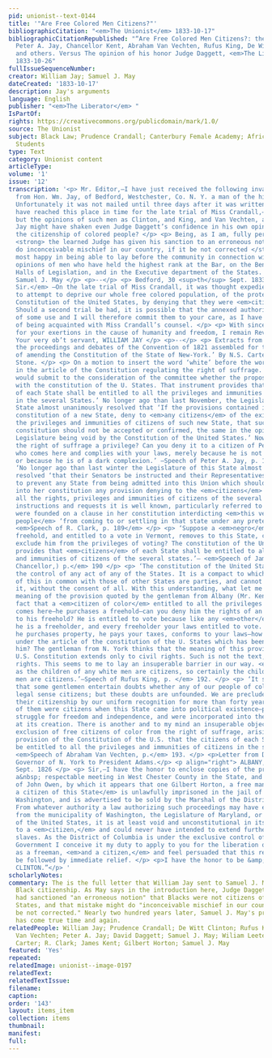 ```yaml
---
pid: unionist--text-0144
title: '"Are Free Colored Men Citizens?"'
bibliographicCitation: "<em>The Unionist</em> 1833-10-17"
bibliographicCitationRepublished: "“Are Free Colored Men Citizens?: the opinions of
  Peter A. Jay, Chancellor Kent, Abraham Van Vechten, Rufus King, De Witt Clinton
  and others. Versus The opinion of his honor Judge Daggett, <em>The Liberator</em>
  1833-10-26"
fullIssueSequenceNumber: 
creator: William Jay; Samuel J. May
dateCreated: '1833-10-17'
description: Jay's arguments
language: English
publisher: "<em>The Liberator</em> "
IsPartOf: 
rights: https://creativecommons.org/publicdomain/mark/1.0/
source: The Unionist
subject: Black Law; Prudence Crandall; Canterbury Female Academy; African-American
  Students
type: Text
category: Unionist content
articleType: 
volume: '1'
issue: '12'
transcription: '<p> Mr. Editor,—I have just received the following invaluable communication
  from Hon. Wm. Jay, of Bedford, Westchester, Co. N. Y. a man of the highest respectability.
  Unfortunately it was not mailed until three days after it was written; else it might
  have reached this place in time for the late trial of Miss Crandall,—and who knows
  but the opinions of such men as Clinton, and King, and Van Vechten, and Kent, and
  Jay might have shaken even Judge Daggett’s confidence in his own opinion, respecting
  the citizenship of colored people? </p> <p> Being, as I am, fully persuaded, that
  <strong> the learned Judge has given his sanction to an erroneous notion, that may
  do inconceivable mischief in our country, if it be not corrected </strong> . I am
  most happy in being able to lay before the community in connection with his, the
  opinions of men who have held the highest rank at the Bar, on the Bench, in the
  Halls of Legislation, and in the Executive department of the States. Yours truly,
  Samuel J. May </p> <p>--</p> <p> Bedford, 30 <sup>th</sup> Sept. 1833 </p> <p> <em>Rev.
  Sir.</em> —On the late trial of Miss Crandall, it was thought expedient by her opponents
  to attempt to deprive our whole free colored population, of the protection of the
  Constitution of the United States, by denying that they were <em>citizens.</em>
  Should a second trial be had, it is possible that the annexed authorities may be
  of some use and I will therefore commit them to your care, as I have not the honor
  of being acquainted with Miss Crandall’s counsel. </p> <p> With sincere respect
  for your exertions in the cause of humanity and freedom, I remain Rev. Sir&nbsp;
  Your very ob’t servant, WILLIAM JAY </p> <p>--</p> <p> Extracts from ‘Reports of
  the proceedings and debates of the Convention of 1821 assembled for the purpose
  of amending the Constitution of the State of New-York.’ By N.S. Carter and W.L.
  Stone. </p> <p> On a motion to insert the word ‘white’ before the words ‘male citizens’
  in the article of the Constitution regulating the right of suffrage. </p> <p> ‘I
  would submit to the consideration of the committee whether the proposition is consistent
  with the constitution of the U. States. That instrument provides that ‘Citizens
  of each State shall be entitled to all the privileges and immunities of citizens
  in the several States.’ No longer ago than last November, the Legislature of this
  State almost unanimously resolved that ‘If the provisions contained in any proposed
  constitution of a new State, deny to <em>any citizens</em> of the existing States,
  the privileges and immunities of citizens of such new State, that such proposed
  constitution should not be accepted or confirmed, the same in the opinion of this
  Legislature being void by the Constitution of the United States.’ Now Sir, is not
  the right of suffrage a privilege? Can you deny it to a citizen of Pennsylvania
  who comes here and complies with your laws, merely because he is not six feet high
  or because he is of a dark complexion.’ —Speech of Peter A. Jay, p. 184 </p> <p>
  ‘No longer ago than last winter the Legislature of this State almost unanimously
  resolved ‘that their Senators be instructed and their Representatives requested
  to prevent any State from being admitted into this Union which should have incorporated
  into her constitution any provision denying to the <em>citizens</em> of each State
  all the rights, privileges and immunities of citizens of the several states.’ These
  instructions and requests it is well known, particularly referred to Missouri, and
  were founded on a clause in her constitution interdicting <em>this very class of
  people</em> ‘from coming to or settling in that state under any pretext whatever.”—
  <em>Speech of R. Clark, p. 189</em> </p> <p> ‘Suppose a <em>negro</em> owning a
  freehold, and entitled to a vote in Vermont, removes to this State, can we constitutionally
  exclude him from the privileges of voting? The constitution of the United States
  provides that <em>citizens</em> of each State shall be entitled to all the privileges
  and immunities of citizens of the several states.’— <em>Speech of James Kent, (the
  Chancellor,) p.</em> 190 </p> <p> ‘The constitution of the United States is beyond
  the control of any act of any of the States. It is a compact to which the people
  of this in common with those of other States are parties, and cannot recede from
  it, without the consent of all. With this understanding, what let me ask, is the
  meaning of the provision quoted by the gentleman from Albany (Mr. Kent.) Take the
  fact that a <em>citizen of color</em> entitled to all the privileges of a citizen,
  comes here—he purchases a freehold—can you deny him the rights of an elector incident
  to his freehold? He is entitled to vote because like any <em>other</em> citizen
  he is a freeholder, and every freeholder your laws entitled to vote. He comes here,
  he purchases property, he pays your taxes, conforms to your laws—how can you then
  under the article of the constitution of the U. States which has been read exclude
  him? The gentleman from N. York thinks that the meaning of this provision in the
  U.S. Constitution extends only to civil rights. Such is not the text, it is <em>all</em>
  rights. This seems to me to lay an insuperable barrier in our way. <em> As certainly
  as the children of any white men are citizens, so certainly the children of black
  men are citizens.’—Speech of Rufus King, p. </em> 192. </p> <p> ‘It seems to me
  that some gentlemen entertain doubts whether any of our people of color are in a
  legal sense citizens; but these doubts are unfounded. We are precluded from denying
  their citizenship by our uniform recognition for more than forty years—nay some
  of them were citizens when this State came into political existence—partook in our
  struggle for freedom and independence, and were incorporated into the body politic
  at its creation. There is another and to my mind an insuperable objection to the
  exclusion of free citizens of color from the right of suffrage, arising from the
  provision of the Constitution of the U.S. that the citizens of each State shall
  be entitled to all the privileges and immunities of citizens in the several States.’—
  <em>Speech of Abraham Van Vechten, p.</em> 193. </p> <p>Letter from De Witt Clinton,
  Governor of N. York to President Adams.</p> <p align="right"> ALBANY, 4 <sup>th</sup>
  Sept. 1826 </p> <p> Sir,—I have the honor to enclose copies of the proceedings of
  a&nbsp; respectable meeting in West Chester County in the State, and of an Affidavit
  of John Owen, by which it appears that one Gilbert Horton, a free man of color <em>and
  a citizen of this State</em> is unlawfully imprisoned in the jail of the city of
  Washington, and is advertised to be sold by the Marshal of the District of Columbia.
  From whatever authority a law authorizing such proceedings may have emanated, whether
  from the municipality of Washington, the Legislature of Maryland, or the Congress
  of the United States, it is at least void and unconstitutional in its application
  to a <em>citizen,</em> and could never have intended to extend further than to fugitive
  slaves. As the District of Columbia is under the exclusive control of the National
  Government I conceive it my duty to apply to you for the liberation of Gilbert Horton
  as a freeman, <em>and a citizen,</em> and feel persuaded that this request will
  be followed by immediate relief. </p> <p>I have the honor to be &amp;c. DE WITT
  CLINTON.”</p> '
scholarlyNotes: 
commentary: The is the full letter that William Jay sent to Samuel J. May concerning
  Black citizenship. As May says in the introduction here, Judge Daggett's decision
  had sanctioned "an erroneous notion" that Blacks were not citizens of the United
  States, and that mistake might do "inconceivable mischief in our country, if it
  be not corrected." Nearly two hundred years later, Samuel J. May's prediction tragically
  has come true time and again.
relatedPeople: William Jay; Prudence Crandall; De Witt Clinton; Rufus King; Abram
  Van Vechten; Peter A. Jay; David Daggett; Samuel J. May; Wiliam Leete Stone; N.S.
  Carter; R. Clark; James Kent; Gilbert Horton; Samuel J. May
featured: 'Yes'
repeated: 
relatedImage: unionist--image-0197
relatedText: 
relatedTextIssue: 
filename: 
caption: 
order: '143'
layout: items_item
collection: items
thumbnail: 
manifest: 
full: 
---
```

